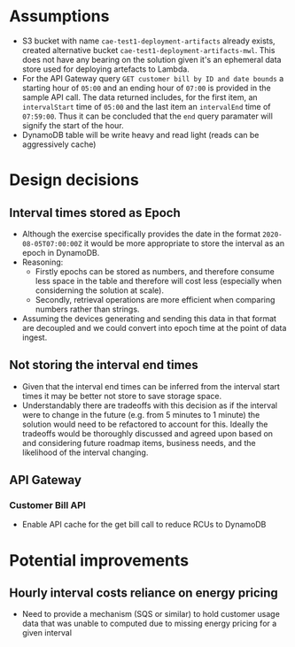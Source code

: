 # Assumptions
- S3 bucket with name ``cae-test1-deployment-artifacts`` already exists, created alternative bucket ``cae-test1-deployment-artifacts-mwl``. This does not have any bearing on the solution given it's an ephemeral data store used for deploying artefacts to Lambda.
- For the API Gateway query ``GET customer bill by ID and date bounds`` a starting hour of ``05:00`` and an ending hour of ``07:00`` is provided in the sample API call. The data returned includes, for the first item, an ``intervalStart`` time of ``05:00`` and the last item an ``intervalEnd`` time of ``07:59:00``. Thus it can be concluded that the ``end`` query paramater will signify the start of the hour.
- DynamoDB table will be write heavy and read light (reads can be aggressively cache)

# Design decisions
## Interval times stored as Epoch
- Although the exercise specifically provides the date in the format ``2020-08-05T07:00:00Z`` it would be more appropriate to store the interval as an epoch in DynamoDB.
- Reasoning:
    - Firstly epochs can be stored as numbers, and therefore consume less space in the table and therefore will cost less (especially when considerning the solution at scale).
    - Secondly, retrieval operations are more efficient when comparing numbers rather than strings.
- Assuming the devices generating and sending this data in that format are decoupled and we could convert into epoch time at the point of data ingest.
## Not storing the interval end times
- Given that the interval end times can be inferred from the interval start times it may be better not store to save storage space.
- Understandably there are tradeoffs with this decision as if the interval were to change in the future (e.g. from 5 minutes to 1 minute) the solution would need to be refactored to account for this. Ideally the tradeoffs would be thoroughly discussed and agreed upon based on and considering future roadmap items, business needs, and the likelihood of the interval changing.
## API Gateway
### Customer Bill API
- Enable API cache for the get bill call to reduce RCUs to DynamoDB

# Potential improvements
## Hourly interval costs reliance on energy pricing
- Need to provide a mechanism (SQS or similar) to hold customer usage data that was unable to computed due to missing energy pricing for a given interval